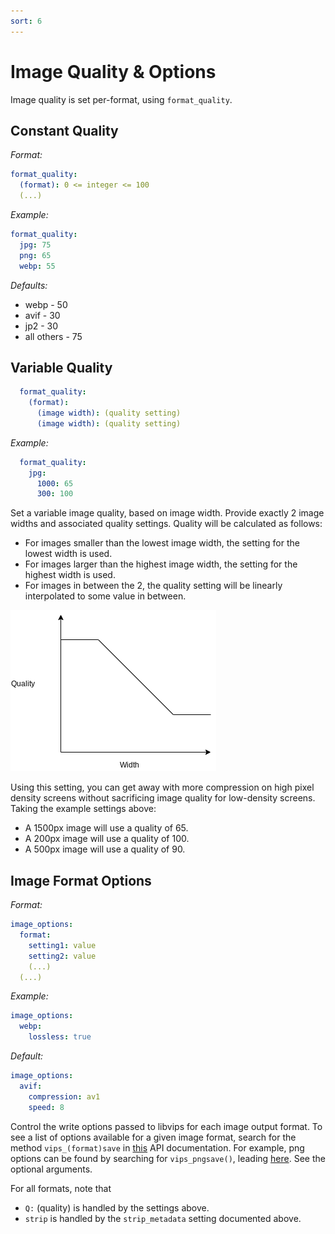 ```yaml
--- 
sort: 6
---
```


# Image Quality & Options

Image quality is set per-format, using `format_quality`.

## Constant Quality

  _Format:_

  ```yaml
  format_quality:
    (format): 0 <= integer <= 100
    (...)
  ```

  _Example:_

  ```yaml
  format_quality:
    jpg: 75
    png: 65
    webp: 55
  ```

  _Defaults:_ 

  - webp - 50
  - avif - 30
  - jp2 - 30
  - all others - 75

## Variable Quality

  ```yaml
    format_quality: 
      (format):
        (image width): (quality setting)
        (image width): (quality setting) 
  ```

  _Example:_

  ```yaml
    format_quality: 
      jpg:
        1000: 65
        300: 100
  ```

Set a variable image quality, based on image width. Provide exactly 2 image widths and associated
quality settings. Quality will be calculated as follows:

  * For images smaller than the lowest image width, the setting for the lowest width is used. 
  * For images larger than the highest image width, the setting for the highest width is used. 
  * For images in between the 2, the quality setting will be linearly interpolated to some value in
    between.

  ![](quality_width_graph.png)

Using this setting, you can get away with more compression on high pixel density screens without
sacrificing image quality for low-density screens. Taking the example settings above:

  * A 1500px image will use a quality of 65.
  * A 200px image will use a quality of 100.
  * A 500px image will use a quality of 90.


## Image Format Options

  _Format:_

  ```yaml
  image_options: 
    format:
      setting1: value
      setting2: value
      (...)
    (...)
  ```

  _Example:_

  ```yaml
  image_options:
    webp:
      lossless: true
  ```

  _Default:_

  ```yaml
  image_options:
    avif: 
      compression: av1
      speed: 8
  ```

Control the write options passed to libvips for each image output format. To see a list of options
available for a given image format, search for the method `vips_(format)save` in
[this](https://libvips.github.io/libvips/API/current/VipsForeignSave.html) API documentation. For
example, png options can be found by searching for `vips_pngsave()`, leading
[here](https://libvips.github.io/libvips/API/current/VipsForeignSave.html#vips-pngsave). See the
optional arguments. 

For all formats, note that
- `Q:` (quality) is handled by the settings above.
- `strip` is handled by the `strip_metadata` setting documented above.
